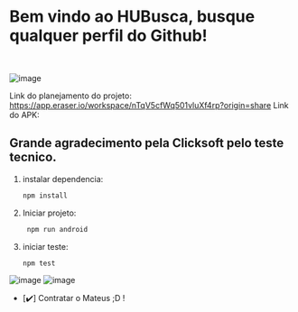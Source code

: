 <h1>Bem vindo ao HUBusca, busque qualquer perfil do Github!</h1></br>


![image](https://github.com/Mateuscruz19/HUBusca/assets/110851026/c58f459e-c46e-4bbb-8a46-09d67696b1de)

Link do planejamento do projeto: https://app.eraser.io/workspace/nTqV5cfWq501vluXf4rp?origin=share
Link do APK:

 <h2>Grande agradecimento pela Clicksoft pelo teste tecnico.</h2>
 
1. instalar dependencia:
   ```bash
   npm install
   ```

2. Iniciar projeto:

   ```bash
    npm run android
   ```

3. iniciar teste:

   ```bash
   npm test
   ```
   
![image](https://github.com/Mateuscruz19/HUBusca/assets/110851026/d678d1b7-6db9-4af7-aafe-fce343ada4e2)
![image](https://github.com/Mateuscruz19/HUBusca/assets/110851026/e93849f1-718e-4e7d-a49f-7410d05ea2cc)



- [✔️] Contratar o Mateus ;D ! 

